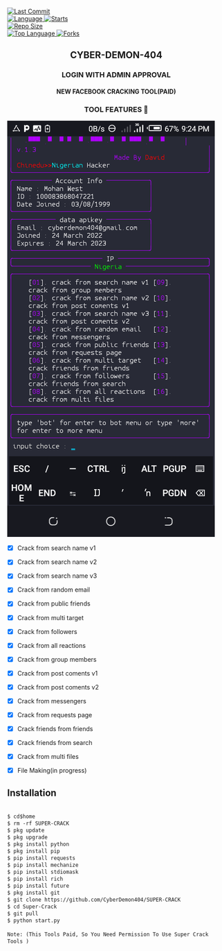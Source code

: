 <br>
  <a href="https://github.com/CyberDemon404/termux-style/stargazers/">
  <a href="https://github.com/CyberDemon404/SUPER-CRACK">
    <img alt="Last Commit" src="https://img.shields.io/github/last-commit/CyberDemon404/SUPER-CRACK".svg"/>
  </a>
<br>
  <a href="https://github.com/CyberDemon404/SUPER-CRACK"">
    <img alt="Language" src="https://img.shields.io/github/languages/count/CyberDemon404/SUPER-CRACK".svg"/>
  </a>
  <a href="https://github.com/CyberDemon404/SUPER-CRACK"">
    <img alt="Starts" src="https://img.shields.io/github/stars/CyberDemon404/SUPER-CRACK".svg"/>
  </a>
<br>
<a href="https://github.com/CyberDemon404/SUPER-CRACK"">
    <img alt="Repo Size" src="https://img.shields.io/github/repo-size/CyberDemon404/SUPER-CRACK".svg"/>
  </a>
<br>
<a href="https://github.com/CyberDemon404/SUPER-CRACK"">
    <img alt="Top Language" src="https://img.shields.io/github/languages/top/CyberDemon404/SUPER-CRACK".svg"/> <a                                                                                                        href="https://github.com/CyberDemon404/SUPER-CRACK"">
    <img alt="Forks" src="https://img.shields.io/github/forks/CyberDemon404/SUPER-CRACK".svg"/>
  </a>
<h2 align="center">CYBER-DEMON-404</h2>

<h3 align="center">LOGIN WITH ADMIN APPROVAL </h3>

<h4 align="center">NEW FACEBOOK CRACKING TOOL(PAID) </h4>

<h3 align="center">TOOL FEATURES  </h3>

![20200808_160757](https://github.com/CyberDemon404/SUPER-CRACK/blob/main/img/Screenshot_20220729-212449.png)
- [x] Crack from search name v1
- [x] Crack from search name v2 
- [x] Crack from search name v3
- [x] Crack from random email  
- [x] Crack from public friends 
- [x] Crack from multi target
- [x] Crack from followers      
- [x] Crack from all reactions 
- [x] Crack from group members  
- [x] Crack from post coments v1            
- [x] Crack from post coments v2          
- [x] Crack from messengers              
- [x] Crack from requests page        
- [x] Crack friends from friends  
- [x] Crack friends from search             
- [x] Crack from multi files      
- [x] File Making(in progress)



## <b>Installation</b>

```

$ cd$home
$ rm -rf SUPER-CRACK
$ pkg update
$ pkg upgrade
$ pkg install python
$ pkg install pip
$ pip install requests
$ pip install mechanize
$ pip install stdiomask
$ pip install rich
$ pip install future 
$ pkg install git
$ git clone https://github.com/CyberDemon404/SUPER-CRACK
$ cd Super-Crack
$ git pull
$ python start.py

Note: (This Tools Paid, So You Need Permission To Use Super Crack Tools )
```
